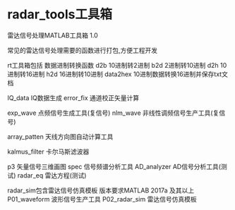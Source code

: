 # radar_tools工具箱
雷达信号处理MATLAB工具箱 1.0

常见的雷达信号处理需要的函数进行打包,方便工程开发

rt工具箱包括
数据进制转换函数
d2b             10进制转2进制
b2d             2进制转10进制
d2h             10进制转16进制
h2d             16进制转10进制
data2hex        10进制数据转换16进制并保存txt文档

IQ_data         IQ数据生成
error_fix       通道校正矢量计算

exp_wave        点频信号生成工具(复信号)
nlm_wave        非线性调频信号生产工具(复信号)

array_patten    天线方向图自动计算工具

kalmus_filter   卡尔马斯滤波器

p3              矢量信号三维画图
spec            信号频谱分析工具
AD_analyzer     AD信号分析工具(测试)
radar_eq        雷达方程(测试)

radar_sim包含雷达信号仿真模板
版本要求MATLAB 2017a 及其以上
P01_waveform    波形信号生产工具
P02_radar_sim   雷达信号仿真模板




